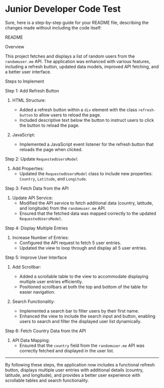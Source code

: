 # Junior Developer Code Test
Sure, here is a step-by-step guide for your README file, describing the changes made without including the code itself:

README

 Overview

This project fetches and displays a list of random users from the `randomuser.me` API. The application was enhanced with various features, including a refresh button, updated data models, improved API fetching, and a better user interface.

Steps to Implement

Step 1: Add Refresh Button

1. HTML Structure:
   - Added a refresh button within a `div` element with the class `refresh-button` to allow users to reload the page.
   - Included descriptive text below the button to instruct users to click the button to reload the page.

2. JavaScript:
   - Implemented a JavaScript event listener for the refresh button that reloads the page when clicked.

Step 2: Update `RequestedUsersModel`

1. Add Properties:
   - Updated the `RequestedUsersModel` class to include new properties: `Country`, `Latitude`, and `Longitude`.

 Step 3: Fetch Data from the API

1. Update API Service:
   - Modified the API service to fetch additional data (country, latitude, and longitude) from the `randomuser.me` API.
   - Ensured that the fetched data was mapped correctly to the updated `RequestedUsersModel`.

Step 4: Display Multiple Entries

1. Increase Number of Entries:
   - Configured the API request to fetch 5 user entries.
   - Updated the view to loop through and display all 5 user entries.

Step 5: Improve User Interface

1. Add Scrollbar:
   - Added a scrollable table to the view to accommodate displaying multiple user entries efficiently.
   - Positioned scrollbars at both the top and bottom of the table for easier navigation.

2. Search Functionality:
   - Implemented a search bar to filter users by their first name.
   - Enhanced the view to include the search input and button, enabling users to search and filter the displayed user list dynamically.

Step 6: Fetch Country Data from the API

1. API Data Mapping:
   - Ensured that the `country` field from the `randomuser.me` API was correctly fetched and displayed in the user list.

---

By following these steps, the application now includes a functional refresh button, displays multiple user entries with additional details (country, latitude, and longitude), and provides a better user experience with scrollable tables and search functionality.
